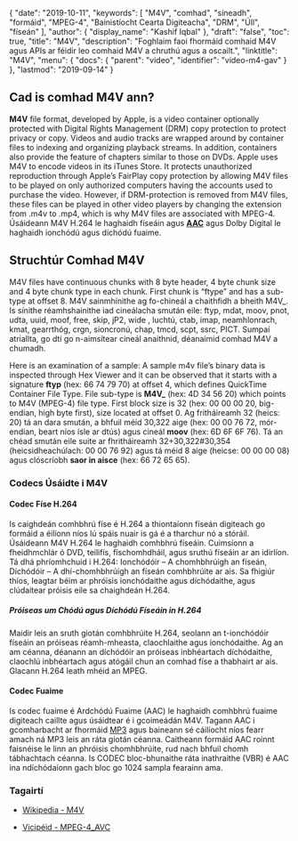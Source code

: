 {
  "date": "2019-10-11",
  "keywords": [
"M4V",
"comhad",
"síneadh",
"formáid",
"MPEG-4",
"Bainistíocht Cearta Digiteacha",
"DRM",
"Úll",
"físeán"
],
  "author": {
    "display_name": "Kashif Iqbal"
},
  "draft": "false",
  "toc": true,
  "title": "M4V",
  "description": "Foghlaim faoi fhormáid comhaid M4V agus APIs ar féidir leo comhaid M4V a chruthú agus a oscailt.",
  "linktitle": "M4V",
  "menu": {
    "docs": {
      "parent": "video",
      "identifier": "video-m4-gav"
}
},
  "lastmod": "2019-09-14"
}

## Cad is comhad M4V ann?

**M4V** file format, developed by Apple, is a video container optionally protected with Digital Rights Management (DRM) copy protection to protect privacy or copy. Videos and audio tracks are wrapped around by container files to indexing and organizing playback streams. In addition, containers also provide the feature of chapters similar to those on DVDs. Apple uses M4V to encode videos in its iTunes Store. It protects unauthorized reproduction through Apple’s FairPlay copy protection by allowing M4V files to be played on only authorized computers having the accounts used to purchase the video. However, if DRM-protection is removed from M4V files, these files can be played in other video players by changing the extension from .m4v to .mp4, which is why M4V files are associated with MPEG-4. Úsáideann M4V H.264 le haghaidh físeáin agus **[AAC](/audio/aac/)** agus Dolby Digital le haghaidh ionchódú agus díchódú fuaime.

## Struchtúr Comhad M4V ##

M4V files have continuous chunks with 8 byte header, 4 byte chunk size and 4 byte chunk type in each chunk. First chunk is “ftype” and has a sub-type at offset 8. M4V sainmhínithe ag fo-chineál a chaithfidh a bheith M4V_. Is sínithe réamhshainithe iad cineálacha smután eile: ftyp, mdat, moov, pnot, udta, uuid, moof, free, skip, jP2, wide , luchtú, ctab, imap, neamhlonrach, kmat, gearrthóg, crgn, sioncronú, chap, tmcd, scpt, ssrc,  PICT. Sumpaí atriallta, go dtí go n-aimsítear cineál anaithnid, déanaimid comhad M4V a chumadh.

Here is an examination of a sample: A sample m4v file’s binary data is inspected through Hex Viewer and it can be observed that it starts with a signature **ftyp** (hex: 66 74 79 70) at offset 4, which defines QuickTime Container File Type. File sub-type is **M4V_** (hex: 4D 34 56 20) which points to M4V (MPEG-4) file type. First block size is 32 (hex: 00 00 00 20, big-endian, high byte first), size located at offset 0. Ag fritháireamh 32 (heics: 20) tá an dara smután, a bhfuil méid 30,322 aige (hex: 00 00 76 72, mór-endian, beart níos ísle ar dtús) agus cineál **moov** (hex: 6D 6F 6F 76). Tá an chéad smután eile suite ar fhritháireamh 32+30,322#30,354 (heicsidheachúlach: 00 00 76 92) agus tá méid 8 aige (heicse: 00 00 00 08) agus clóscríobh **saor in aisce** (hex: 66 72 65 65).
### Codecs Úsáidte i M4V ###

#### Codec Físe H.264 ####

Is caighdeán comhbhrú físe é H.264 a thiontaíonn físeán digiteach go formáid a éilíonn níos lú spáis nuair is gá é a tharchur nó a stóráil. Úsáideann M4V H.264 le haghaidh comhbhrú físeáin. Cuimsíonn a fheidhmchlár ó DVD, teilifís, físchomhdháil, agus sruthú físeáin ar an idirlíon. Tá dhá phríomhchuid i H.264: Ionchódóir – A chomhbhrúigh an físeán, Díchódóir – A dhí-chomhbhrúigh an físeán comhbhrúite ar ais. Sa fhigiúr thíos, leagtar béim ar phróisis ionchódaithe agus díchódaithe, agus clúdaítear próisis eile sa chaighdeán H.264.

##### Próiseas um Chódú agus Díchódú Físeáin in H.264 #####

Maidir leis an sruth giotán comhbhrúite H.264, seolann an t-ionchódóir físeáin an próiseas réamh-mheasta, claochlaithe agus ionchódaithe. Ag an am céanna, déanann an díchódóir an próiseas inbhéartach díchódaithe, claochlú inbhéartach agus atógáil chun an comhad físe a thabhairt ar ais. Glacann H.264 leath mhéid an MPEG.

#### Codec Fuaime ####

Is codec fuaime é Ardchódú Fuaime (AAC) le haghaidh comhbhrú fuaime digiteach caillte agus úsáidtear é i gcoimeádán M4V. Tagann AAC i gcomharbacht ar fhormáid [MP3](/audio/mp3/) agus baineann sé cáilíocht níos fearr amach ná MP3 leis an ráta giotán céanna. Caitheann formáid AAC roinnt faisnéise le linn an phróisis chomhbhrúite, rud nach bhfuil chomh tábhachtach céanna. Is CODEC bloc-bhunaithe ráta inathraithe (VBR) é AAC ina ndíchódaíonn gach bloc go 1024 sampla fearainn ama.

### Tagairtí ###

* [Wikipedia - M4V](https://en.wikipedia.org/wiki/M4V)

* [Vicipéid - MPEG-4_AVC](https://en.wikipedia.org/wiki/H.264/MPEG-4_AVC)


